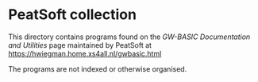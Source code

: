 PeatSoft collection
===================

This directory contains programs found on the _GW-BASIC Documentation and Utilities_ page maintained by PeatSoft at https://hwiegman.home.xs4all.nl/gwbasic.html

The programs are not indexed or otherwise organised.
